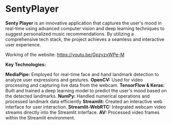 ﻿# SentyPlayer
**Senty Player** is an innovative application that captures the user's mood in real-time using advanced computer vision and deep learning techniques to suggest personalized music recommendations. By utilizing a comprehensive tech stack, the project achieves a seamless and interactive user experience.

Working of the website: https://youtu.be/GpzyzxWPe-M

**Key Technologies:**

**MediaPipe:** Employed for real-time face and hand landmark detection to analyze user expressions and gestures.
**OpenCV:** Used for video processing and capturing live data from the webcam.
**TensorFlow & Keras:** Built and trained a deep learning model to predict the user's mood based on the detected landmarks.
**NumPy:** Handled numerical operations and processed landmark data efficiently
**Streamlit:** Created an interactive web interface for user interaction.
**Streamlit-WebRTC:** Integrated webcam video streams directly into the Streamlit interface.
**AV:** Processed video frames within the Streamlit environment.
